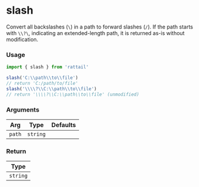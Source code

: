 # slash

Convert all backslashes (`\`) in a path to forward slashes (`/`). If the path starts with `\\?\`, indicating an extended-length path, it is returned as-is without modification.

### Usage

```ts
import { slash } from 'rattail'

slash('C:\\path\\to\\file')
// return 'C:/path/to/file'
slash('\\\\?\\C:\\path\\to\\file')
// return '\\\\?\\C:\\path\\to\\file' (unmodified)
```

### Arguments

| Arg    |   Type   | Defaults |
| ------ | :------: | -------: |
| `path` | `string` |          |

### Return

|   Type   |
| :------: |
| `string` |

